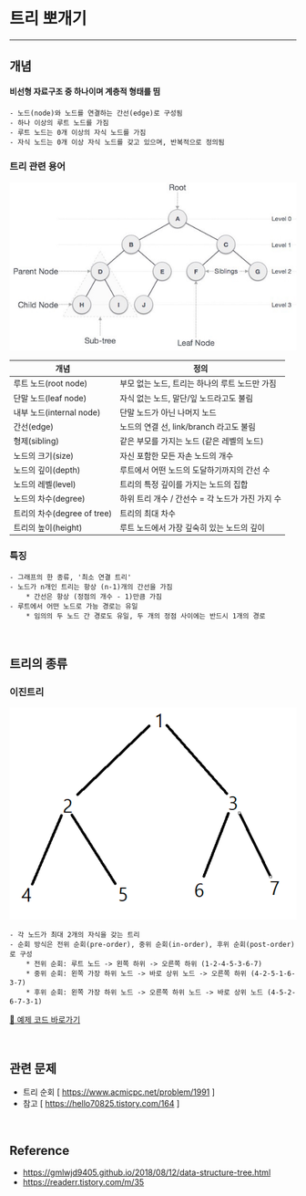 # 트리 뽀개기

---

## 개념
#### 비선형 자료구조 중 하나이며 계층적 형태를 띰  
    - 노드(node)와 노드를 연결하는 간선(edge)로 구성됨
    - 하나 이상의 루트 노드를 가짐
    - 루트 노드는 0개 이상의 자식 노드를 가짐
    - 자식 노드는 0개 이상 자식 노드를 갖고 있으며, 반복적으로 정의됨

### 트리 관련 용어
![tree](img-tree1.png)

| 개념                     | 정의                             |
|------------------------|--------------------------------|
| 루트 노드(root node)       | 부모 없는 노드, 트리는 하나의 루트 노드만 가짐    |
| 단말 노드(leaf node)       | 자식 없는 노드, 말단/잎 노드라고도 불림        |
| 내부 노드(internal node)   | 단말 노드가 아닌 나머지 노드               |
| 간선(edge)               | 노드의 연결 선, link/branch 라고도 불림   |
| 형제(sibling)            | 같은 부모를 가지는 노드 (같은 레벨의 노드)      |
| 노드의 크기(size)           | 자신 포함한 모든 자손 노드의 개수            |
| 노드의 깊이(depth)          | 루트에서 어떤 노드의 도달하기까지의 간선 수       |
| 노드의 레벨(level)          | 트리의 특정 깊이를 가지는 노드의 집합          |
| 노드의 차수(degree)         | 하위 트리 개수 / 간선수 = 각 노드가 가진 가지 수 |
| 트리의 차수(degree of tree) | 트리의 최대 차수                      |
| 트리의 높이(height)         | 루트 노드에서 가장 깊숙히 있는 노드의 깊이       |


### 특징
    - 그래프의 한 종류, '최소 연결 트리'
    - 노드가 n개인 트리는 항상 (n-1)개의 간선을 가짐
        * 간선은 항상 (정점의 개수 - 1)만큼 가짐
    - 루트에서 어떤 노드로 가능 경로는 유일
        * 임의의 두 노드 간 경로도 유일, 두 개의 정점 사이에는 반드시 1개의 경로
<br/>

## 트리의 종류
### 이진트리
![tree](img-tree2.png)

    - 각 노드가 최대 2개의 자식을 갖는 트리
    - 순회 방식은 전위 순회(pre-order), 중위 순회(in-order), 후위 순회(post-order)로 구성
        * 전위 순회: 루트 노드 -> 왼쪽 하위 -> 오른쪽 하위 (1-2-4-5-3-6-7)
        * 중위 순회: 왼쪽 가장 하위 노드 -> 바로 상위 노드 -> 오른쪽 하위 (4-2-5-1-6-3-7)
        * 후위 순회: 왼쪽 가장 하위 노드 -> 오른쪽 하위 노드 -> 바로 상위 노드 (4-5-2-6-7-3-1)


<a href="../src/tree/BinaryTree.java">🔗 예제 코드 바로가기</a>

<br/>

## 관련 문제
- 트리 순회 [ https://www.acmicpc.net/problem/1991 ]
- 참고 [ https://hello70825.tistory.com/164 ]


<br/>

## Reference

- https://gmlwjd9405.github.io/2018/08/12/data-structure-tree.html
- https://readerr.tistory.com/m/35